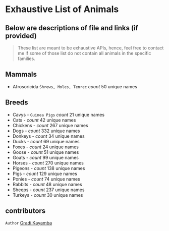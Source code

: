 # Exhaustive List of Animals 
## Below are descriptions of file and links (if provided)

> These list are meant to be exhaustive APIs, hence, feel free to contact me if some of those list do not contain all animals in the specific families.

## Mammals
- Afrosoricida `Shrews, Moles, Tenrec` _count_ 50 unique names

## Breeds
- Cavys - `Guinea Pigs` _count_ 21 unique names
- Cats - _count_ 42 unique names
- Chickens - _count_ 267 unique names
- Dogs - _count_ 332 unique names
- Donkeys - _count_ 34 unique names
- Ducks - _count_ 69 unique names
- Foxes - _count_ 24 unique names
- Goose - _count_ 51 unique names
- Goats - _count_ 99 unique names
- Horses - _count_ 270 unique names
- Pigeons - _count_ 138 unique names
- Pigs - _count_ 129 unique names
- Ponies - _count_ 74 unique names
- Rabbits - _count_ 48 unique names
- Sheeps - _count_ 237 unique names
- Turkeys - _count_ 30 unique names


## contributors
`Author` [Gradi Kayamba](https://github.com/gradikay)

